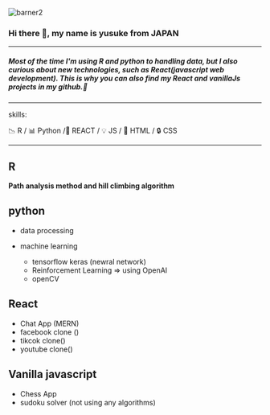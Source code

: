 ![barner2](https://user-images.githubusercontent.com/66249668/114359667-2d81de80-9baf-11eb-86a6-1589f6d65334.jpg)

### Hi there 👋, my name is yusuke from JAPAN

---

##### Most of the time I'm using R and python to handling data, but I also curious about new technologies, such as React(javascript web development). This is why you can also find my React and vanillaJs projects in my github.👋

---

skills:

:chart_with_downwards_trend: R / :bar_chart: Python /:hammer: REACT / :bulb: JS / :key: HTML / :lock: CSS 

---
## R
**Path analysis method and hill climbing algorithm**

## python 
 - data processing


 - machine learning
    - tensorflow keras (newral network)
    - Reinforcement Learning => using OpenAI
    - openCV
    
 ## React
 
 - Chat App (MERN) 
 - facebook clone ()
 - tikcok clone()
 - youtube clone()

## Vanilla javascript 

- Chess App
- sudoku solver (not using any algorithms)

